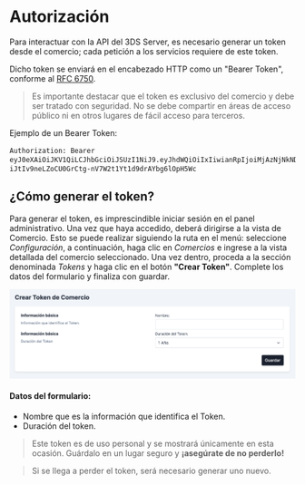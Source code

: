# Autorización
Para interactuar con la API del 3DS Server, es necesario generar un token desde el comercio; cada petición a los servicios requiere de este token.

Dicho token se enviará en el encabezado HTTP como un "Bearer Token", conforme al [RFC 6750](https://datatracker.ietf.org/doc/html/rfc6750).

> Es importante destacar que el token es exclusivo del comercio y debe ser tratado con seguridad. No se debe compartir en áreas de acceso público ni en otros lugares de fácil acceso para terceros.

Ejemplo de un Bearer Token:

```text
Authorization: Bearer eyJ0eXAiOiJKV1QiLCJhbGciOiJSUzI1NiJ9.eyJhdWQiOiIxIiwianRpIjoiMjAzNjNkNDNhYjk0YzRhOGFkZmVlZTg1MzZlOGZjZTljM2M4MGI5YWYxNDk2YWRmNWJlNGE1NjkwNDk4YjcwNDllNTAwZDBjYWFjMjNjMDMiLCJpYXQiOjE2NzE0NjY2OTkuMTUyMjA2LCJuYmYiOjE2NzE0NjY2OTkuMTUyMjA3LCJleHAiOjE3NjYxNjEwOTkuMTM0ODkzLCJzdWIiOiIxIiwic2NvcGVzIjpbXX0.NzKTueFRgUyq_X9x0UmQeejlFWMw1yfImmpcRQUhMDDYE4p6torwzUCDkuKWz2AoelYTIWVqwPKot5kmG8zF9U8uqXYHttSc6VxbcgaTyx0NIFrkeZOReOLwommo-iJtIv9neLZoCU0GrCtg-nV7W2t1Yt1d9drAYbg6lOpH5Wc
```

## ¿Cómo generar el token?

Para generar el token, es imprescindible iniciar sesión en el panel administrativo. Una vez que haya accedido, deberá dirigirse a la vista de Comercio. Esto se puede realizar siguiendo la ruta en el menú: seleccione *Configuración*, a continuación, haga clic en *Comercios* e ingrese a la vista detallada del comercio seleccionado. Una vez dentro, proceda a la sección denominada *Tokens* y haga clic en el botón **"Crear Token"**. Complete los datos del formulario y finaliza con guardar.

![image.png](../../assets/images/mpi_create_token.png)

#### Datos del formulario:
- Nombre que es la información que identifica el Token.
- Duración del token.

> Este token es de uso personal y se mostrará únicamente en esta ocasión. Guárdalo en un lugar seguro y **¡asegúrate de no perderlo!**

> Si se llega a perder el token, será necesario generar uno nuevo.
